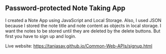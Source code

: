Password-protected Note Taking App
-------------

I created a Note App using JavaScript and Local Storage.
Also, I used JSON because I stored the note title and note content as objects in local storage. I want the notes to be stored until they are deleted by the delete buttons.
But first you have to sign up and login.

Live website: https://tanjasav.github.io/Common-Web-APIs/signup.html
